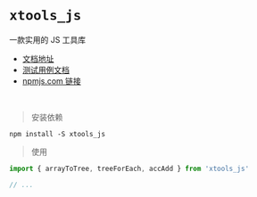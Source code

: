 # `xtools_js`

一款实用的 JS 工具库

* [文档地址](https://borenxue.github.io/xtools_js/)
* [测试用例文档](https://borenxue.github.io/xtools_js/test/)
* [npmjs.com 链接](https://www.npmjs.com/package/xtools_js)

<br/>

> 安装依赖


```shell
npm install -S xtools_js
```

> 使用

```javascript
import { arrayToTree, treeForEach, accAdd } from 'xtools_js'

// ...
```

<!--

发布:
1、提交所有改动
2、修改 package.json 、package-lock.json 中的版本号
3、npm run test && npm run build

-->
